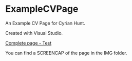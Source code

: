 # ExampleCVPage
An Example CV Page for Cyrian Hunt.

Created with Visual Studio.

[Complete page - Test](https://ficazam.github.io/ExampleCVPage/)

You can find a SCREENCAP of the page in the IMG folder.
